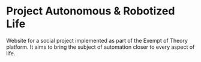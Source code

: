 # Project Autonomous & Robotized Life
Website for a social project implemented as part of the Exempt of Theory platform. It aims to bring the subject of automation closer to every aspect of life.
